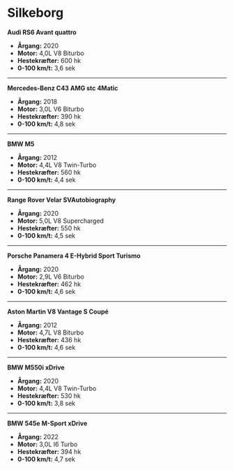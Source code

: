 # Silkeborg

**Audi RS6 Avant quattro**
* **Årgang:** 2020
* **Motor:** 4,0L V8 Biturbo
* **Hestekræfter:** 600 hk
* **0-100 km/t:** 3,6 sek

---

**Mercedes-Benz C43 AMG stc 4Matic**
* **Årgang:** 2018
* **Motor:** 3,0L V6 Biturbo
* **Hestekræfter:** 390 hk
* **0-100 km/t:** 4,8 sek

---

**BMW M5**
* **Årgang:** 2012
* **Motor:** 4,4L V8 Twin-Turbo
* **Hestekræfter:** 560 hk
* **0-100 km/t:** 4,4 sek

---

**Range Rover Velar SVAutobiography**
* **Årgang:** 2020
* **Motor:** 5,0L V8 Supercharged
* **Hestekræfter:** 550 hk
* **0-100 km/t:** 4,5 sek

---

**Porsche Panamera 4 E-Hybrid Sport Turismo**
* **Årgang:** 2020
* **Motor:** 2,9L V6 Biturbo
* **Hestekræfter:** 462 hk
* **0-100 km/t:** 4,6 sek

---

**Aston Martin V8 Vantage S Coupé**
* **Årgang:** 2012
* **Motor:** 4,7L V8 Biturbo
* **Hestekræfter:** 436 hk
* **0-100 km/t:** 4,6 sek

---

**BMW M550i xDrive**
* **Årgang:** 2020
* **Motor:** 4,4L V8 Twin-Turbo
* **Hestekræfter:** 530 hk
* **0-100 km/t:** 3,8 sek

---

**BMW 545e M-Sport xDrive**
* **Årgang:** 2022
* **Motor:** 3,0L I6 Turbo
* **Hestekræfter:** 394 hk
* **0-100 km/t:** 4,7 sek
